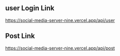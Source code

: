 ## user Login Link

https://social-media-server-nine.vercel.app/api/user

## Post Link

https://social-media-server-nine.vercel.app/api/post
